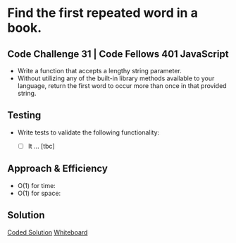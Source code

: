 # Find the first repeated word in a book.

## Code Challenge 31 | Code Fellows 401 JavaScript

- Write a function that accepts a lengthy string parameter.
- Without utilizing any of the built-in library methods available to your language, return the first word to occur more than once in that provided string.

## Testing

- Write tests to validate the following functionality:

  - [ ] It ... [tbc]

## Approach & Efficiency

- O(1) for time:
- O(1) for space:

## Solution

[Coded Solution](./repeated-word.js)
[Whiteboard](../../assets/code-challenge31.png)
